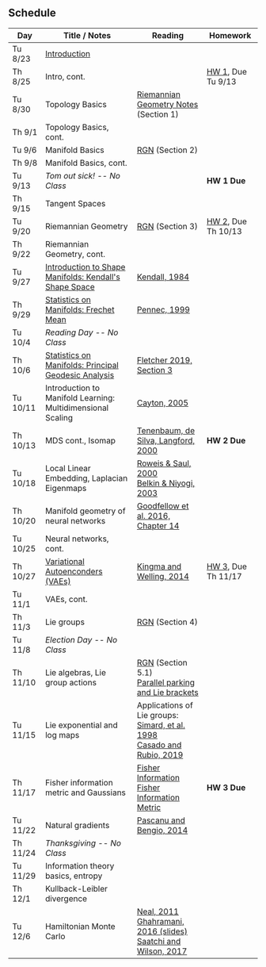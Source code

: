 ## Schedule

| Day      | Title / Notes                                                      | Reading       | Homework                              |
|----------|--------------------------------------------------------------------|---------------|---------------------------------------|
| Tu 8/23  | [Introduction](lectures/L01-Introduction.pdf) | | |
| Th 8/25  | Intro, cont. | | [HW 1](homeworks/hw1.pdf), Due Tu 9/13 |
| Tu 8/30  | Topology Basics | [Riemannian Geometry Notes](notes/RiemannianGeometryNotes.pdf) (Section 1) | |
| Th 9/1   | Topology Basics, cont. | | |
| Tu 9/6   | Manifold Basics | [RGN](notes/RiemannianGeometryNotes.pdf) (Section 2) | |
| Th 9/8   | Manifold Basics, cont. | | |
| Tu 9/13  | *Tom out sick! -- No Class* |  | **HW 1 Due** |
| Th 9/15  | Tangent Spaces | | |
| Tu 9/20  | Riemannian Geometry  | [RGN](notes/RiemannianGeometryNotes.pdf) (Section 3) | [HW 2](homeworks/hw2.pdf), Due Th 10/13 |
| Th 9/22  | Riemannian Geometry, cont. |  | |
| Tu 9/27  | [Introduction to Shape Manifolds: Kendall's Shape Space](lectures/ShapeManifolds.pdf) | [Kendall, 1984](http://image.diku.dk/imagecanon/material/kendall-shapes.pdf) | |
| Th 9/29  | [Statistics on Manifolds: Frechet Mean](lectures/FrechetMean.pdf) | [Pennec, 1999](http://www-sop.inria.fr/asclepios/Publications/Xavier.Pennec/Pennec.NSIP99.pdf) | |
| Tu 10/4  | *Reading Day -- No Class* | | |
| Th 10/6  | [Statistics on Manifolds: Principal Geodesic Analysis](lectures/PGA.pdf) | [Fletcher 2019, Section 3](https://collab.its.virginia.edu/access/content/group/c7c484b7-8096-48a7-bf2f-893b0da6266f/Fletcher2019-StatisticsOnManifolds.pdf) | |
| Tu 10/11 | Introduction to Manifold Learning:<br>Multidimensional Scaling | [Cayton, 2005](http://www.lcayton.com/resexam.pdf) |  |
| Th 10/13 | MDS cont., Isomap | [Tenenbaum, de Silva, Langford, 2000](https://wearables.cc.gatech.edu/paper_of_week/isomap.pdf) | **HW 2 Due** |
| Tu 10/18 | Local Linear Embedding, Laplacian Eigenmaps | [Roweis & Saul, 2000](http://www.sciencemag.org/cgi/reprint/290/5500/2323.pdf)<br>[Belkin & Niyogi, 2003](https://www2.imm.dtu.dk/projects/manifold/Papers/Laplacian.pdf) | |
| Th 10/20 | Manifold geometry of neural networks | [Goodfellow et al. 2016, Chapter 14](https://www.deeplearningbook.org/) | |
| Tu 10/25 | Neural networks, cont. |  | |
| Th 10/27 | [Variational Autoenconders (VAEs)](lectures/VAE.pdf) | [Kingma and Welling, 2014](https://arxiv.org/abs/1312.6114) | [HW 3](homeworks/hw3/), Due Th 11/17 |
| Tu 11/1  | VAEs, cont. |  | |
| Th 11/3  |  Lie groups | [RGN](notes/RiemannianGeometryNotes.pdf) (Section 4) | |
| Tu 11/8  | *Election Day -- No Class* |  | |
| Th 11/10 | Lie algebras, Lie group actions | [RGN](notes/RiemannianGeometryNotes.pdf) (Section 5.1)<br>[Parallel parking and Lie brackets](https://people.math.wisc.edu/~robbin/parking_a_car.pdf) | |
| Tu 11/15 | Lie exponential and log maps |  Applications of Lie groups:<br>[Simard, et al. 1998](http://yann.lecun.com/exdb/publis/pdf/simard-00.pdf)<br>[Casado and Rubio, 2019](https://arxiv.org/abs/1901.08428) |  |
| Th 11/17 | Fisher information metric and Gaussians | [Fisher Information](https://en.wikipedia.org/wiki/Fisher_information)<br>[Fisher Information Metric](https://en.wikipedia.org/wiki/Fisher_information_metric) | **HW 3 Due** |
| Tu 11/22 | Natural gradients | [Pascanu and Bengio, 2014](https://arxiv.org/abs/1301.3584) | |
| Th 11/24 | *Thanksgiving -- No Class* | | |
| Tu 11/29 | Information theory basics, entropy | | |
| Th 12/1  | Kullback-Leibler divergence | | |
| Tu 12/6  | Hamiltonian Monte Carlo | [Neal, 2011](https://arxiv.org/pdf/1206.1901.pdf)<br> [Ghahramani, 2016 (slides)](http://bayesiandeeplearning.org/2016/slides/nips16bayesdeep.pdf)<br>[Saatchi and Wilson, 2017](https://arxiv.org/abs/1705.09558) | |